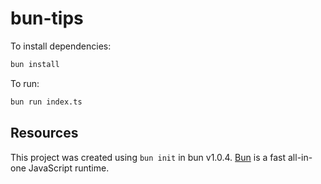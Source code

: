 # bun-tips

To install dependencies:

```bash
bun install
```

To run:

```bash
bun run index.ts
```

## Resources

This project was created using `bun init` in bun v1.0.4. [Bun](https://bun.sh) is a fast all-in-one JavaScript runtime.
